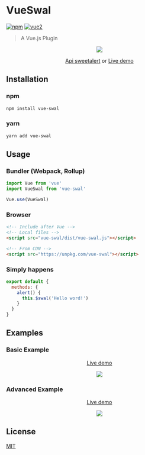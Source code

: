 # VueSwal

[![npm](https://img.shields.io/npm/v/vue-swal.svg)](https://www.npmjs.com/package/vue-swal) [![vue2](https://img.shields.io/badge/vue-2.x-brightgreen.svg)](https://vuejs.org/)

> A Vue.js Plugin

<p align="center">
  <a href="https://www.npmjs.com/package/vue-swal" target="_blank"><img src="https://sweetalert.js.org/assets/images/modal-examples.png"></a>
</p>

<p align="center">
  <a href="https://sweetalert.js.org/guides/#getting-started" target="_blank">Api sweetalert</a> or 
  <a href="https://jsfiddle.net/anteriovieira/xkkbfL3L/1800/" target="_blank">Live demo</a>
</p>

## Installation

### npm

```bash
npm install vue-swal
```

### yarn

```bash
yarn add vue-swal
```

## Usage

### Bundler (Webpack, Rollup)

```js
import Vue from 'vue'
import VueSwal from 'vue-swal'

Vue.use(VueSwal)
```

### Browser

```html
<!-- Include after Vue -->
<!-- Local files -->
<script src="vue-swal/dist/vue-swal.js"></script>

<!-- From CDN -->
<script src="https://unpkg.com/vue-swal"></script>
```

### Simply happens

```js
export default {
  methods: {
    alert() {
      this.$swal('Hello word!')
    }
  }
}
```

## Examples


### Basic Example

<p align="center">
  <a href="https://jsfiddle.net/anteriovieira/xkkbfL3L/1800/" target="_blank">Live demo</a>
</p>

<p align="center">
  <a href="https://jsfiddle.net/anteriovieira/xkkbfL3L/1800/" target="_blank">
    <img src="https://raw.githubusercontent.com/anteriovieira/vue-swal/master/midia/basic-example.png">
  </a>
</p>

### Advanced Example

<p align="center">
  <a href="https://jsfiddle.net/anteriovieira/xkkbfL3L/1801/" target="_blank">Live demo</a>
</p>

<p align="center">
  <a href="https://jsfiddle.net/anteriovieira/xkkbfL3L/1801/" target="_blank">
    <img src="https://raw.githubusercontent.com/anteriovieira/vue-swal/master/midia/advanced-example.png">
  </a>
</p>

## License

[MIT](http://opensource.org/licenses/MIT)
